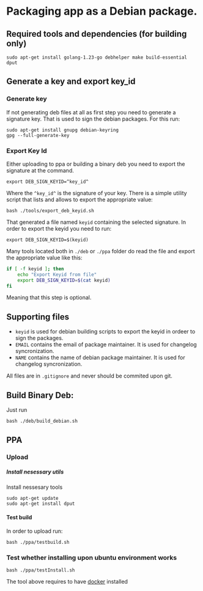 # Packaging app as a Debian package.

## Required tools and dependencies (for building only)

```shell
sudo apt-get install golang-1.23-go debhelper make build-essential dput
```

## Generate a key and export key_id

### Generate key

If not generating deb files at all as first step you need to generate a signature key. That is used to sign the debian packages. 
For this run:

```shell
sudo apt-get install gnupg debian-keyring
gpg --full-generate-key
```

### Export Key Id

Either uploading to ppa or building a binary deb you need to export the signature at the command.

```
export DEB_SIGN_KEYID=^key_id^
```

Where the `^key_id^` is the signature of your key. 
There is a simple utility script that lists and allows to export the appropriate value:

```
bash ./tools/export_deb_keyid.sh
```

That generated a file named `keyid` containing the selected signature. In order to export the keyid you need to run:

```
export DEB_SIGN_KEYID=$(keyid)
```

Many tools located both in `./deb` or `./ppa` folder do read the file and export the appropriate value like this:

```bash
if [ -f keyid ]; then
    echo "Export Keyid from file"
    export DEB_SIGN_KEYID=$(cat keyid)
fi
```

Meaning that this step is optional.

## Supporting files

* `keyid` is used for debian building scripts to export the keyid in ordeer to sign the packages.
* `EMAIL` contains the email of package maintainer. It is used for changelog syncronization.
* `NAME` contains the name of debian package maintainer. It is used for changelog syncronization.

All files are in `.gitignore` and never should be commited upon git.

## Build Binary Deb:

Just run

```
bash ./deb/build_debian.sh
```

## PPA

### Upload

##### Install nesessary utils

Install nessesary tools

```shell
sudo apt-get update
sudo apt-get install dput
```

#### Test build

In order to upload run:

```shell
bash ./ppa/testbuild.sh
```

### Test whether installing upon ubuntu environment works

```shell
bash ./ppa/testInstall.sh
```

The tool above requires to have [docker](https://docs.docker.com/engine/install/) installed
